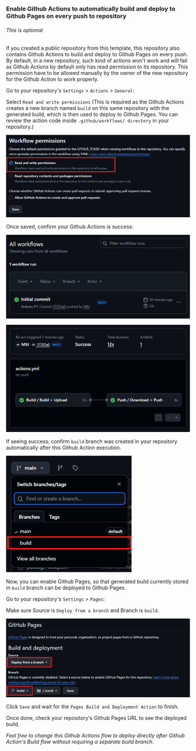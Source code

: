 ### Enable Github Actions to automatically build and deploy to Github Pages on every push to repository

###### *This is optional*

If you created a public repository from this template, this repository also contains Github Actions to build and deploy to Github Pages on every push. By default, in a new repository, such kind of actions won't work and will fail as Github Actions by default only has read permission to its repository. This permission have to be allowed manually by the owner of the new repository for the Github Action to work properly.

Go to your repository's `Settings` > `Actions` > `General`:

Select `Read and write permissions` (This is required as the Github Actions creates a new branch named `build` on this same repository with the generated build, which is then used to deploy to Github Pages. You can review the action code inside `.github/workflows/ directory` in your repository.)

![Read and write permission](assets/read-and-write-permission.png)

Once saved, confirm your Github Actions is success:

![Github Actions](assets/actions.png)

![Action Workflow](assets/action-workflow.png)

If seeing success, confirm `build` branch was created in your repository automatically after this Github Action execution.

![Build Branch Confirmation](assets/branch-confirmation.png)

Now, you can enable Github Pages, so that generated build currently stored in `build` branch can be deployed to Github Pages.

Go to your repository's `Settings` > `Pages`:

Make sure Source is `Deploy from a branch` and Branch is `build`.

![Github Pages Configuration](assets/pages-configuration.png)

Click `Save` and wait for the `Pages Build and Deployment Action` to finish.

Once done, check your repository's Github Pages URL to see the deployed build.

*Feel free to change this Github Actions flow to deploy directly after Github Action's Build flow without requiring a separate build branch.*